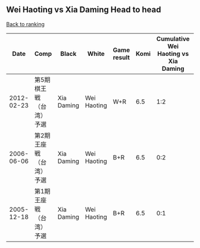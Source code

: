 ## Wei Haoting vs Xia Daming Head to head

[Back to ranking](../../index.md)




| **Date** | **Comp** | **Black** | **White** | **Game result** | **Komi** | **Cumulative Wei Haoting vs Xia Daming** | **Wei Haoting streak** | **Xia Daming streak** | 
| --- | --- | --- | --- | --- | --- | --- | --- | --- |
| 2012-02-23 | 第5期棋王戦（台湾）予選 | Xia Daming | Wei Haoting | W+R | 6.5 | 1:2 | 1 | 0 | 
| 2006-06-06 | 第2期王座戦（台湾）予選 | Xia Daming | Wei Haoting | B+R | 6.5 | 0:2 | 0 | 2 | 
| 2005-12-18 | 第1期王座戦（台湾）予選 | Xia Daming | Wei Haoting | B+R | 6.5 | 0:1 | 0 | 1 |




